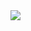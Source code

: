 <img src="/users/lmarkzon/dbc/phase-0/week-2/imgs/site-map.png">		


<!--

- What are the 6 Phases of Web Design?


- What is your site's primary goal or purpose? What kind of content will your site feature?


- What is your target audience's interests and how do you see your site addressing them?


- What is the primary "action" the user should take when coming to your site? Do you want them to search for information, contact you, or see your portfolio? It's ok to have several actions at once, or different actions for different kinds of visitors.


- What are the main things someone should know about design and user experience?


- What is user experience design and why is it valuable? 


- Which parts of the challenge did you find tedious?

-->